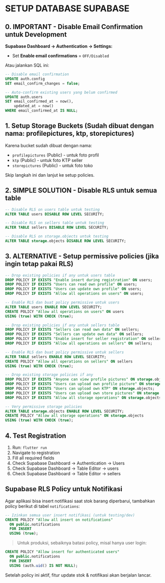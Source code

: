 # SETUP DATABASE SUPABASE

## 0. IMPORTANT - Disable Email Confirmation untuk Development

**Supabase Dashboard → Authentication → Settings:**
- Set **Enable email confirmations** = `OFF/Disabled`

Atau jalankan SQL ini:
```sql
-- Disable email confirmation
UPDATE auth.config 
SET email_confirm_changes = false;

-- Auto-confirm existing users yang belum confirmed
UPDATE auth.users 
SET email_confirmed_at = now(), 
    updated_at = now() 
WHERE email_confirmed_at IS NULL;
```

## 1. Setup Storage Buckets (Sudah dibuat dengan nama: profilepictures, ktp, storepictures)

Karena bucket sudah dibuat dengan nama:
- `profilepictures` (Public) - untuk foto profil
- `ktp` (Public) - untuk foto KTP seller  
- `storepictures` (Public) - untuk foto toko

Skip langkah ini dan lanjut ke setup policies.

## 2. SIMPLE SOLUTION - Disable RLS untuk semua table

```sql
-- Disable RLS on users table untuk testing
ALTER TABLE users DISABLE ROW LEVEL SECURITY;

-- Disable RLS on sellers table untuk testing
ALTER TABLE sellers DISABLE ROW LEVEL SECURITY;

-- Disable RLS on storage.objects untuk testing
ALTER TABLE storage.objects DISABLE ROW LEVEL SECURITY;
```

## 3. ALTERNATIVE - Setup permissive policies (jika ingin tetap pakai RLS)

```sql
-- Drop existing policies if any untuk users table
DROP POLICY IF EXISTS "Enable insert during registration" ON users;
DROP POLICY IF EXISTS "Users can read own profile" ON users;
DROP POLICY IF EXISTS "Users can update own profile" ON users;
DROP POLICY IF EXISTS "Allow all operations on users" ON users;

-- Enable RLS dan buat policy permissive untuk users
ALTER TABLE users ENABLE ROW LEVEL SECURITY;
CREATE POLICY "Allow all operations on users" ON users
USING (true) WITH CHECK (true);

-- Drop existing policies if any untuk sellers table
DROP POLICY IF EXISTS "Sellers can read own data" ON sellers;
DROP POLICY IF EXISTS "Sellers can update own data" ON sellers;
DROP POLICY IF EXISTS "Enable insert for seller registration" ON sellers;
DROP POLICY IF EXISTS "Allow all operations on sellers" ON sellers;

-- Enable RLS dan buat policy permissive untuk sellers
ALTER TABLE sellers ENABLE ROW LEVEL SECURITY;
CREATE POLICY "Allow all operations on sellers" ON sellers
USING (true) WITH CHECK (true);

-- Drop existing storage policies if any
DROP POLICY IF EXISTS "Anyone can view profile pictures" ON storage.objects;
DROP POLICY IF EXISTS "Users can upload own profile picture" ON storage.objects;
DROP POLICY IF EXISTS "Users can upload own KTP" ON storage.objects;
DROP POLICY IF EXISTS "Users can upload own store pictures" ON storage.objects;
DROP POLICY IF EXISTS "Allow all storage operations" ON storage.objects;

-- Very permissive storage policies
ALTER TABLE storage.objects ENABLE ROW LEVEL SECURITY;
CREATE POLICY "Allow all storage operations" ON storage.objects
USING (true) WITH CHECK (true);
```

## 4. Test Registration

1. Run: `flutter run`
2. Navigate to registration
3. Fill all required fields
4. Check Supabase Dashboard → Authentication → Users
5. Check Supabase Dashboard → Table Editor → users
6. Check Supabase Dashboard → Table Editor → sellers 

## Supabase RLS Policy untuk Notifikasi

Agar aplikasi bisa insert notifikasi saat stok barang diperbarui, tambahkan policy berikut di tabel `notifications`:

```sql
-- Izinkan semua user insert notifikasi (untuk testing/dev)
CREATE POLICY "Allow all insert on notifications"
  ON public.notifications
  FOR INSERT
  USING (true);
```

> Untuk produksi, sebaiknya batasi policy, misal hanya user login:
```sql
CREATE POLICY "Allow insert for authenticated users"
  ON public.notifications
  FOR INSERT
  USING (auth.uid() IS NOT NULL);
```

Setelah policy ini aktif, fitur update stok & notifikasi akan berjalan lancar. 